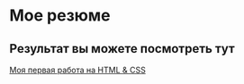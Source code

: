 # Мое резюме

## Результат вы можете посмотреть тут

[Моя первая работа на HTML & CSS]( https://businesszsv.github.io/resume/)
